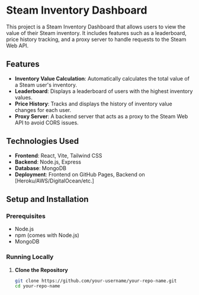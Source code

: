 # Steam Inventory Dashboard

This project is a Steam Inventory Dashboard that allows users to view the value of their Steam inventory. It includes features such as a leaderboard, price history tracking, and a proxy server to handle requests to the Steam Web API.

## Features

- **Inventory Value Calculation**: Automatically calculates the total value of a Steam user's inventory.
- **Leaderboard**: Displays a leaderboard of users with the highest inventory values.
- **Price History**: Tracks and displays the history of inventory value changes for each user.
- **Proxy Server**: A backend server that acts as a proxy to the Steam Web API to avoid CORS issues.

## Technologies Used

- **Frontend**: React, Vite, Tailwind CSS
- **Backend**: Node.js, Express
- **Database**: MongoDB
- **Deployment**: Frontend on GitHub Pages, Backend on [Heroku/AWS/DigitalOcean/etc.]

## Setup and Installation

### Prerequisites

- Node.js
- npm (comes with Node.js)
- MongoDB

### Running Locally

1. **Clone the Repository**
   ```bash
   git clone https://github.com/your-username/your-repo-name.git
   cd your-repo-name
